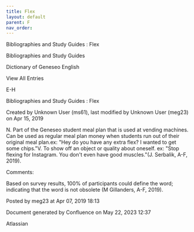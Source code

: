 ```yaml
---
title: Flex
layout: default
parent: F
nav_order:
---
```


Bibliographies and Study Guides : Flex

Bibliographies and Study Guides

Dictionary of Geneseo English

View All Entries

E-H

Bibliographies and Study Guides : Flex

Created by  Unknown User (ms61), last modified by  Unknown User (meg23) on Apr 15, 2019

N. Part of the Geneseo student meal plan that is used at vending machines. Can be used as regular meal plan money when students run out of their original meal plan.ex: &quot;Hey do you have any extra flex? I wanted to get some chips.&quot;V. To show off an object or quality about oneself. ex: &quot;Stop flexing for Instagram. You don't even have good muscles.&quot;(J. Serbalik, A-F, 2019).

Comments:

Based on survey results, 100% of participants could define the word; indicating that the word is not obsolete (M Gillanders, A-F, 2019).

Posted by meg23 at Apr 07, 2019 18:13

Document generated by Confluence on May 22, 2023 12:37

Atlassian
